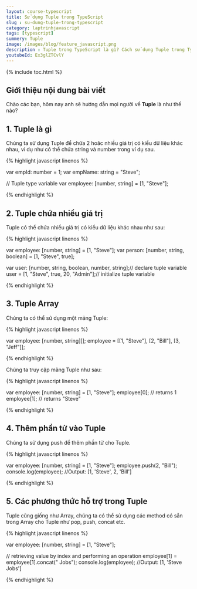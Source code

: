 ```yaml
---
layout: course-typescript
title: Sử dụng Tuple trong TypeScript 
slug : su-dung-tuple-trong-typescript
category: laptrinhjavascript
tags: [typescript]
summery: Tuple   
image: /images/blog/feature_javascript.png
description : Tuple trong TypeScript là gì? Cách sử dụng Tuple trong TypeScript như thế nào? Những thắc mắc trên sẽ được giải đáp trong bài viết này. Những chia sẻ dưới đây cũng sẽ giúp bạn nắm được thêm về Tuple chứa nhiều giá trị và Tuple Array trong TypeScript. Đồng thời, bài viết cũng hướng dẫn cách làm để thêm được phần tử vào Tuple và tìm hiểu về các phương thức hỗ trợ trong Tuple của ngôn ngữ lập trình TypeScript. Những ví dụ minh hoạ cụ thể trong mỗi phần sẽ giúp làm rõ hơn các chia sẻ lí thuyết và giúp người đọc nhanh chóng áp dụng được vào thực hành.
youtubeId: Ex3glZTCvlY
---
```


{% include toc.html %}

## **Giới thiệu nội dung bài viết**

Chào các bạn, hôm nay anh sẽ hướng dẫn mọi người về <b>Tuple</b> là như thế nào? 

## **1. Tuple là gì**

Chúng ta sử dụng Tuple để chứa 2 hoăc nhiều giá trị có kiểu dữ liệu khác nhau, ví dụ như có thể chứa string và number trong ví dụ sau.

{% highlight javascript  linenos %}

var empId: number = 1;
var empName: string = "Steve";        

// Tuple type variable 
var employee: [number, string] = [1, "Steve"];

{% endhighlight %}

## **2. Tuple chứa nhiều giá trị**

Tuple có thể chứa nhiều giá trị có kiểu dữ liệu khác nhau như sau:

{% highlight javascript  linenos %}

var employee: [number, string] = [1, "Steve"];
var person: [number, string, boolean] = [1, "Steve", true];

var user: [number, string, boolean, number, string];// declare tuple variable
user = [1, "Steve", true, 20, "Admin"];// initialize tuple variable

{% endhighlight %}


## **3. Tuple Array**

Chúng ta có thể sử dụng một mảng Tuple:

{% highlight javascript  linenos %}

var employee: [number, string][];
employee = [[1, "Steve"], [2, "Bill"], [3, "Jeff"]];

{% endhighlight %}

Chúng ta truy cập mảng Tuple như sau:

{% highlight javascript  linenos %}

var employee: [number, string] = [1, "Steve"];
employee[0]; // returns 1
employee[1]; // returns "Steve"

{% endhighlight %}

## **4. Thêm phần tử vào Tuple**

Chúng ta sử dụng push để thêm phần tử cho Tuple.

{% highlight javascript  linenos %}

var employee: [number, string] = [1, "Steve"];
employee.push(2, "Bill"); 
console.log(employee); //Output: [1, 'Steve', 2, 'Bill']

{% endhighlight %}

## **5. Các phương thức hỗ trợ trong Tuple**

Tuple cũng giống như Array, chúng ta có thể sử dụng các method có sẵn trong Array cho Tuple như pop, push, concat etc.

{% highlight javascript  linenos %}

var employee: [number, string] = [1, "Steve"];

// retrieving value by index and performing an operation 
employee[1] = employee[1].concat(" Jobs"); 
console.log(employee); //Output: [1, 'Steve Jobs']

{% endhighlight %}







